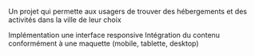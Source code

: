 Un projet qui permette aux usagers de trouver des hébergements et des activités dans la ville de leur choix


Implémentation une interface responsive
Intégration du contenu conformément à une maquette (mobile, tablette, desktop)
